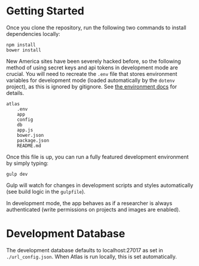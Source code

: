 # Getting Started

Once you clone the repository, run the following two commands to install dependencies locally:

	npm install
	bower install

New America sites have been severely hacked before, so the following method of using secret keys and api tokens in development mode are crucial. You will need to recreate the ``.env`` file that stores environment variables for development mode (loaded automatically by the ``dotenv`` project), as this is ignored by gitignore. See [the environment docs](/environment.md) for details.

	atlas
		.env
		app
		config
		db
		app.js
		bower.json
		package.json
		README.md

Once this file is up, you can run a fully featured development environment by simply typing:

	gulp dev

Gulp will watch for changes in development scripts and styles automatically (see build logic in the ``gulpfile``).

In development mode, the app behaves as if a researcher is always authenticated (write permissions on projects and images are enabled).

# Development Database

The development database defaults to localhost:27017 as set in ``./url_config.json``. When Atlas is run locally, this is set automatically.